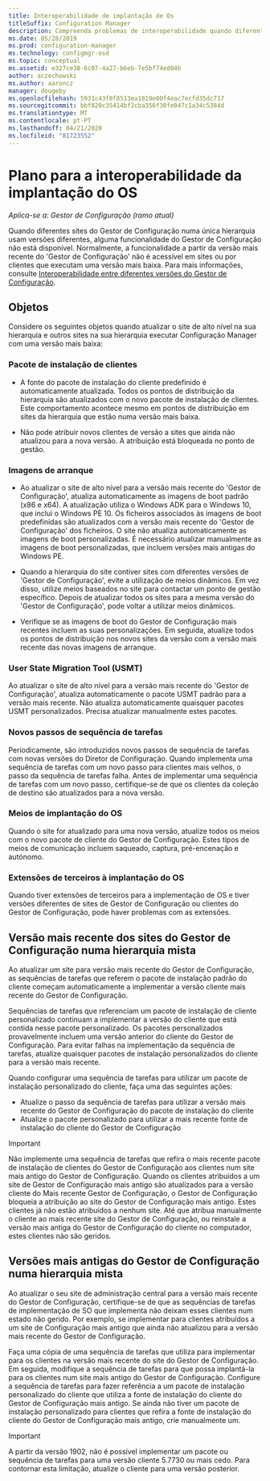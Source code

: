 ```yaml
---
title: Interoperabilidade de implantação de Os
titleSuffix: Configuration Manager
description: Compreenda problemas de interoperabilidade quando diferentes sites do Gestor de Configuração numa única hierarquia usam versões diferentes.
ms.date: 05/28/2019
ms.prod: configuration-manager
ms.technology: configmgr-osd
ms.topic: conceptual
ms.assetid: e327ce38-6c07-4a27-b6eb-7e5bf74ed04b
author: aczechowski
ms.author: aaroncz
manager: dougeby
ms.openlocfilehash: 5931c43f0f8513ea1819e00f4eac7ecfd35dc717
ms.sourcegitcommit: bbf820c35414bf2cba356f30fe047c1a34c5384d
ms.translationtype: MT
ms.contentlocale: pt-PT
ms.lasthandoff: 04/21/2020
ms.locfileid: "81723552"
---
```

# <a name="plan-for-os-deployment-interoperability"></a>Plano para a interoperabilidade da implantação do OS

*Aplica-se a: Gestor de Configuração (ramo atual)*

Quando diferentes sites do Gestor de Configuração numa única hierarquia usam versões diferentes, alguma funcionalidade do Gestor de Configuração não está disponível. Normalmente, a funcionalidade a partir da versão mais recente do 'Gestor de Configuração' não é acessível em sites ou por clientes que executam uma versão mais baixa. Para mais informações, consulte [Interoperabilidade entre diferentes versões do Gestor de Configuração](../../core/plan-design/hierarchy/interoperability-between-different-versions.md).  


## <a name="objects"></a>Objetos

Considere os seguintes objetos quando atualizar o site de alto nível na sua hierarquia e outros sites na sua hierarquia executar Configuração Manager com uma versão mais baixa:  

### <a name="client-installation-package"></a>Pacote de instalação de clientes  

- A fonte do pacote de instalação do cliente predefinido é automaticamente atualizada. Todos os pontos de distribuição da hierarquia são atualizados com o novo pacote de instalação de clientes. Este comportamento acontece mesmo em pontos de distribuição em sites da hierarquia que estão numa versão mais baixa.  

- Não pode atribuir novos clientes de versão a sites que ainda não atualizou para a nova versão. A atribuição está bloqueada no ponto de gestão.  

### <a name="boot-images"></a>Imagens de arranque  

- Ao atualizar o site de alto nível para a versão mais recente do 'Gestor de Configuração', atualiza automaticamente as imagens de boot padrão (x86 e x64). A atualização utiliza o Windows ADK para o Windows 10, que inclui o Windows PE 10. Os ficheiros associados às imagens de boot predefinidas são atualizados com a versão mais recente do 'Gestor de Configuração' dos ficheiros. O site não atualiza automaticamente as imagens de boot personalizadas. É necessário atualizar manualmente as imagens de boot personalizadas, que incluem versões mais antigas do Windows PE.  

- Quando a hierarquia do site contiver sites com diferentes versões de 'Gestor de Configuração', evite a utilização de meios dinâmicos. Em vez disso, utilize meios baseados no site para contactar um ponto de gestão específico. Depois de atualizar todos os sites para a mesma versão do 'Gestor de Configuração', pode voltar a utilizar meios dinâmicos.

- Verifique se as imagens de boot do Gestor de Configuração mais recentes incluem as suas personalizações. Em seguida, atualize todos os pontos de distribuição nos novos sites da versão com a versão mais recente das novas imagens de arranque.  

### <a name="user-state-migration-tool-usmt"></a>User State Migration Tool (USMT)  

Ao atualizar o site de alto nível para a versão mais recente do 'Gestor de Configuração', atualiza automaticamente o pacote USMT padrão para a versão mais recente. Não atualiza automaticamente quaisquer pacotes USMT personalizados. Precisa atualizar manualmente estes pacotes.  

### <a name="new-task-sequence-steps"></a>Novos passos de sequência de tarefas  

Periodicamente, são introduzidos novos passos de sequência de tarefas com novas versões do Diretor de Configuração. Quando implementa uma sequência de tarefas com um novo passo para clientes mais velhos, o passo da sequência de tarefas falha. Antes de implementar uma sequência de tarefas com um novo passo, certifique-se de que os clientes da coleção de destino são atualizados para a nova versão.  

### <a name="os-deployment-media"></a>Meios de implantação do OS  

Quando o site for atualizado para uma nova versão, atualize todos os meios com o novo pacote de cliente do Gestor de Configuração. Estes tipos de meios de comunicação incluem saqueado, captura, pré-encenação e autónomo.

### <a name="third-party-extensions-to-os-deployment"></a>Extensões de terceiros à implantação do OS  

Quando tiver extensões de terceiros para a implementação de OS e tiver versões diferentes de sites de Gestor de Configuração ou clientes do Gestor de Configuração, pode haver problemas com as extensões.  


## <a name="latest-version-of-configuration-manager-sites-in-a-mixed-hierarchy"></a>Versão mais recente dos sites do Gestor de Configuração numa hierarquia mista  

Ao atualizar um site para versão mais recente do Gestor de Configuração, as sequências de tarefas que referem o pacote de instalação padrão do cliente começam automaticamente a implementar a versão cliente mais recente do Gestor de Configuração.

Sequências de tarefas que referenciam um pacote de instalação de cliente personalizado continuam a implementar a versão do cliente que está contida nesse pacote personalizado. Os pacotes personalizados provavelmente incluem uma versão anterior do cliente do Gestor de Configuração. Para evitar falhas na implementação da sequência de tarefas, atualize quaisquer pacotes de instalação personalizados do cliente para a versão mais recente.

Quando configurar uma sequência de tarefas para utilizar um pacote de instalação personalizado do cliente, faça uma das seguintes ações:

- Atualize o passo da sequência de tarefas para utilizar a versão mais recente do Gestor de Configuração do pacote de instalação do cliente
- Atualize o pacote personalizado para utilizar a mais recente fonte de instalação do cliente do Gestor de Configuração

> [!IMPORTANT]  
> Não implemente uma sequência de tarefas que refira o mais recente pacote de instalação de clientes do Gestor de Configuração aos clientes num site mais antigo do Gestor de Configuração. Quando os clientes atribuídos a um site de Gestor de Configuração mais antigo são atualizados para a versão cliente do Mais recente Gestor de Configuração, o Gestor de Configuração bloqueia a atribuição ao site do Gestor de Configuração mais antigo. Estes clientes já não estão atribuídos a nenhum site. Até que atribua manualmente o cliente ao mais recente site do Gestor de Configuração, ou reinstale a versão mais antiga do Gestor de Configuração do cliente no computador, estes clientes não são geridos.


## <a name="older-versions-of-configuration-manager-in-a-mixed-hierarchy"></a>Versões mais antigas do Gestor de Configuração numa hierarquia mista  

Ao atualizar o seu site de administração central para a versão mais recente do Gestor de Configuração, certifique-se de que as sequências de tarefas de implementação de SO que implementa não deixam esses clientes num estado não gerido. Por exemplo, se implementar para clientes atribuídos a um site de Configuração mais antigo que ainda não atualizou para a versão mais recente do Gestor de Configuração.

Faça uma cópia de uma sequência de tarefas que utiliza para implementar para os clientes na versão mais recente do site do Gestor de Configuração. Em seguida, modifique a sequência de tarefas para que possa implantá-la para os clientes num site mais antigo do Gestor de Configuração. Configure a sequência de tarefas para fazer referência a um pacote de instalação personalizado do cliente que utiliza a fonte de instalação do cliente do Gestor de Configuração mais antigo. Se ainda não tiver um pacote de instalação personalizado para clientes que refira a fonte de instalação do cliente do Gestor de Configuração mais antigo, crie manualmente um.  

> [!Important]  
> A partir da versão 1902, não é possível implementar um pacote ou sequência de tarefas para uma versão cliente 5.7730 ou mais cedo. Para contornar esta limitação, atualize o cliente para uma versão posterior.<!-- SCCMDocs-pr issue #3493 -->

